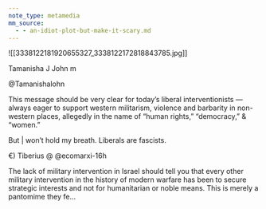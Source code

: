 ```yaml
---
note_type: metamedia
mm_source:
  - - an-idiot-plot-but-make-it-scary.md
---
```


![[3338122181920655327_3338122172818843785.jpg]]

Tamanisha J John m

@Tamanishalohn

This message should be very clear for today’s
liberal interventionists — always eager to
support western militarism, violence and
barbarity in non-western places, allegedly in the
name of “human rights,” “democracy,” &
“women.”

But | won’t hold my breath. Liberals are fascists.

€) Tiberius @ @ecomarxi-16h

The lack of military intervention in Israel should tell
you that every other military intervention in the
history of modern warfare has been to secure
strategic interests and not for humanitarian or
noble means. This is merely a pantomime they fe...

